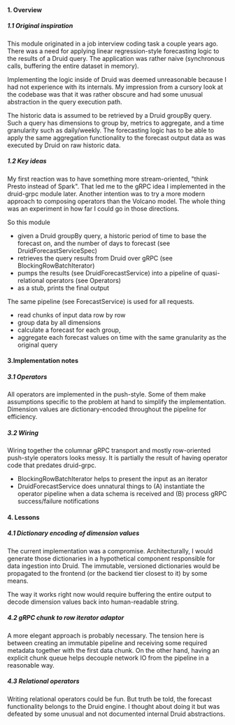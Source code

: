 #### 1. Overview

##### 1.1 Original inspiration 

This module originated in a job interview coding task a couple years ago. There was a need for applying 
linear regression-style forecasting logic to the results of a Druid query. The application was rather naive 
(synchronous calls, buffering the entire dataset in memory). 

Implementing the logic inside of Druid was deemed unreasonable because I had not experience with its 
internals. My impression from a cursory look at the codebase was that it was rather obscure and had 
some unusual abstraction in the query execution path.

The historic data is assumed to be retrieved by a Druid groupBy query. Such a query has dimensions to group by,
metrics to aggregate, and a time granularity such as daily/weekly. The forecasting logic has to 
be able to apply the same aggregation functionality to the forecast output data as was executed by Druid
on raw historic data. 

##### 1.2 Key ideas

My first reaction was to have something more stream-oriented, "think Presto instead of Spark". That led me to
the gRPC idea I implemented in the druid-grpc module later. Another intention was to try a more modern approach to 
composing operators than the Volcano model. The whole thing was an experiment in how far I could go
in those directions. 

So this module 
* given a Druid groupBy query, a historic period of time to base the forecast on, and the number of days to forecast (see DruidForecastServiceSpec)
* retrieves the query results from Druid over gRPC (see BlockingRowBatchIterator)
* pumps the results (see DruidForecastService) into a pipeline of quasi-relational operators (see Operators) 
* as a stub, prints the final output

The same pipeline (see ForecastService) is used for all requests. 
* read chunks of input data row by row
* group data by all dimensions
* calculate a forecast for each group,
* aggregate each forecast values on time with the same granularity as the original query        

#### 3.Implementation notes

##### 3.1 Operators

All operators are implemented in the push-style. Some of them make assumptions specific to the problem at hand to simplify the implementation.
Dimension values are dictionary-encoded throughout the pipeline for efficiency.   

##### 3.2 Wiring

Wiring together the columnar gRPC transport and mostly row-oriented push-style operators looks messy. It
is partially the result of having operator code that predates druid-grpc. 
* BlockingRowBatchIterator helps to present the input as an iterator
* DruidForecastService does unnatural things to (A) instantiate the operator pipeline when a data schema is received
and (B) process gRPC success/failure notifications

#### 4. Lessons

##### 4.1 Dictionary encoding of dimension values
The current implementation was a compromise. Architecturally, I would generate those dictionaries in a hypothetical 
component responsible for data ingestion into Druid. The immutable, versioned dictionaries would be propagated to the
frontend (or the backend tier closest to it) by some means. 

The way it works right now would require buffering the entire output to decode dimension values back into human-readable 
string. 
 
##### 4.2 gRPC chunk to row iterator adaptor
 
A more elegant approach is probably necessary. The tension here is between creating an immutable pipeline and receiving
some required metadata together with the first data chunk. On the other hand, having an explicit chunk queue helps 
decouple network IO from the pipeline in a reasonable way. 

##### 4.3 Relational operators

Writing relational operators could be fun. But truth be told, the forecast functionality belongs to the Druid engine.
I thought about doing it but was defeated by some unusual and not documented internal Druid abstractions.  